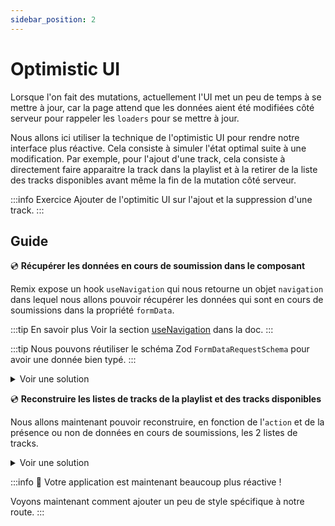 ```yaml
---
sidebar_position: 2
---
```


# Optimistic UI

Lorsque l'on fait des mutations, actuellement l'UI met un peu de temps à se mettre à jour, car la page attend que les données aient été modifiées côté serveur pour rappeler les `loaders` pour se mettre à jour.

Nous allons ici utiliser la technique de l'optimistic UI pour rendre notre interface plus réactive. Cela consiste à simuler l'état optimal suite à une modification. Par exemple, pour l'ajout d'une track, cela consiste à directement faire apparaitre la track dans la playlist et à la retirer de la liste des tracks disponibles avant même la fin de la mutation côté serveur.

:::info Exercice
Ajouter de l'optimitic UI sur l'ajout et la suppression d'une track.
:::

## Guide

💿 **Récupérer les données en cours de soumission dans le composant**

Remix expose un hook `useNavigation` qui nous retourne un objet `navigation` dans lequel nous allons pouvoir récupérer les données qui sont en cours de soumissions dans la propriété `formData`.

:::tip En savoir plus
Voir la section [useNavigation](https://remix.run/docs/en/main/hooks/use-navigation) dans la doc.
:::

:::tip
Nous pouvons réutiliser le schéma Zod `FormDataRequestSchema` pour avoir une donnée bien typé.
:::

<details>
  <summary>Voir une solution</summary>

```tsx title="app/routes/_layout.playlists.$id.(edit).tsx"
export default function Playlist() {
  //..
  const navigation = useNavigation();
  const formData = navigation.formData ? FormDataRequestSchema.parse(Object.fromEntries(navigation.formData)) : undefined;
  //...
}
```

</details>

💿 **Reconstruire les listes de tracks de la playlist et des tracks disponibles**

Nous allons maintenant pouvoir reconstruire, en fonction de l'`action` et de la présence ou non de données en cours de soumissions, les 2 listes de tracks.

<details>
    <summary>Voir une solution</summary>

```tsx title="app/routes/_layout.playlists.$id.(edit).tsx"
export default function Playlist() {
  const { playlist: serverPlaylist, availableTracks: serverAvailableTracks } = useLoaderData<typeof loader>();
  //...
  const playlist = formData
    ? formData.action === "add"
      ? {
          ...serverPlaylist,
          tracks: [serverAvailableTracks.find((track) => track.id === formData.track_id), ...serverPlaylist.tracks].filter(isNonUndefined),
        }
      : {
          ...serverPlaylist,
          tracks: serverPlaylist.tracks.filter((track) => track.id !== formData.track_id),
        }
    : serverPlaylist;

  const availableTracks = formData
    ? formData.action === "add"
      ? serverAvailableTracks.filter((track) => track.id !== formData.track_id)
      : [serverPlaylist.tracks.find((track) => track.id === formData.track_id), ...serverAvailableTracks].filter(isNonUndefined)
    : serverAvailableTracks;

  //...
}
```

</details>

:::info 👏 Votre application est maintenant beaucoup plus réactive !

Voyons maintenant comment ajouter un peu de style spécifique à notre route.
:::

